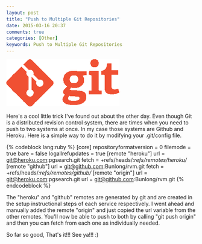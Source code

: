 ```yaml
---
layout: post
title: "Push to Multiple Git Repositories"
date: 2015-03-16 20:37
comments: true
categories: [Other]
keywords: Push to Multiple Git Repositories
---
```


<p>
  <img src="/images/logo_git.png" alt="Push to Multiple Git Repositories" />
</p>

<p>
  Here's a cool little trick I've found out about the other day. Even though Git is a distributed revision control system, there are times when you need to push to two systems at once. In my case those systems are Github and Heroku. Here is a simple way to do it by modifying your .git/config file.
</p>

{% codeblock lang:ruby %}
[core]
  repositoryformatversion = 0
  filemode = true
  bare = false
  logallrefupdates = true
[remote "heroku"]
  url = git@heroku.com:pgsearch.git
  fetch = +refs/heads/*:refs/remotes/heroku/*
[remote "github"]
  url = git@github.com:Bunlong/rvm.git
  fetch = +refs/heads/*:refs/remotes/github/*
[remote "origin"]
  url = git@heroku.com:pgsearch.git
  url = git@github.com:Bunlong/rvm.git
{% endcodeblock %}

<p>
  The "heroku" and "github" remotes are generated by git and are created in the setup instructional steps of each service respectively. I went ahead and manually added the remote "origin" and just copied the url variable from the other remotes. You'll now be able to push to both by calling "git push origin" and then you can fetch from each one as individually needed.
</p>

<p>
  So far so good, That's it!!! See ya!!! :)
</p>